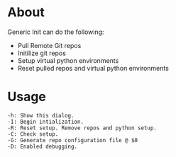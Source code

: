 # About
Generic Init can do the following:
+ Pull Remote Git repos
+ Initilize git repos
+ Setup virtual python environments
+ Reset pulled repos and virtual python environments

# Usage
	-h: Show this dialog.
	-I: Begin intialization.
	-R: Reset setup. Remove repos and python setup.
	-C: Check setup.
	-G: Generate repo configuration file @ $0 
	-D: Enabled debugging.

